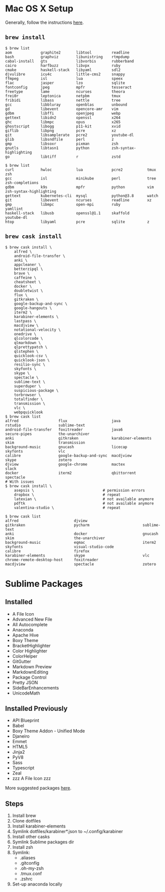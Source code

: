 # Mac OS X Setup
Generally, follow the instructions [here](http://sourabhbajaj.com/mac-setup/).

## `brew install`
```
$ brew list
aom             graphite2       libtool         readline
bash            graphviz        libunistring    rtmpdump
cabal-install   gts             libvorbis       rubberband
cairo           harfbuzz        libvpx          ruby
cmake           haskell-stack   libyaml         sdl2
djvulibre       icu4c           little-cms2     snappy
ffmpeg          isl             lua             speex
flac            jasper          lzo             sqlite
fontconfig      jpeg            mpfr            tesseract
freetype        lame            ncurses         theora
frei0r          leptonica       netpbm          tmux
fribidi         libass          nettle          tree
gcc             libbluray       openblas        unbound
gd              libevent        opencore-amr    vim
gdbm            libffi          openjpeg        webp
gettext         libidn2         openssl         x264
ghc             libmpc          opus            x265
ghostscript     libogg          p11-kit         xvid
giflib          libpng          pcre            xz
git             libsamplerate   pcre2           youtube-dl
glib            libsndfile      perl            z
gmp             libsoxr         pixman          zsh
gnutls          libtasn1        python          zsh-syntax-highlighting
go              libtiff         r               zstd

$ brew list
curl			hwloc			lua			    pcre2			tmux			zsh
gcc 			isl			    minikube		perl			tree			zsh-completions
gdbm			k9s			    mpfr			python			vim             zsh-syntax-highlighting
gettext			kubernetes-cli	mysql			python@3.8		watch
git 			libevent		ncurses			readline		xz
gmp	    		libmpc			open-mpi		ruby			yamllint
haskell-stack	libusb			openssl@1.1		skaffold		youtube-dl
htop			libyaml			pcre			sqlite			z
```

## `brew cask install`
```
$ brew cask install \
    alfred \
    android-file-transfer \
    anki \
    appcleaner \
    betterzipql \
    brave \
    caffeine \
    cheatsheet \
    docker \
    doubletwist \
    flux \
    gitkraken \
    google-backup-and-sync \
    google-hangouts \
    iterm2 \
    karabiner-elements \
    lastpass \
    macdjview \
    notational-velocity \
    onedrive \
    qlcolorcode \
    qlmarkdown \
    qlprettypatch \
    qlstephen \
    quicklook-csv \
    quicklook-json \
    resilio-sync \
    skyfonts \
    skype \
    spectacle \
    sublime-text \
    superduper \
    suspicious-package \
    torbrowser \
    totalfinder \
    transmission \
    vlc \
    webpquicklook
$ brew cask list
alfred                  flux                    java                    rstudio                 sublime-text
android-file-transfer   foxitreader             java6                   secure-pipes            the-unarchiver
anki                    gitkraken               karabiner-elements      skim                    transmission
background-music        gnucash                 licecap                 skyfonts                vlc
calibre                 google-backup-and-sync  macdjview               skype                   zotero
djview                  google-chrome           mactex                  slack
docker                  iterm2                  qbittorrent             spectacle
# With issues
$ brew cask install \
    asepsis \                               # permission errors
    dropbox \                               # repeat
    latexian \                              # not available anymore
    pdftk                                   # not available anymore
    valentina-studio \                      # repeat

$ brew cask list
alfred                         djview                         gitkraken                      pycharm                        sublime-text
anki                           docker                         gnucash                        skim                           the-unarchiver
background-music               eqmac                          iterm2                         skyfonts                       visual-studio-code
calibre                        firefox                        karabiner-elements             skype                          vlc
chrome-remote-desktop-host     foxitreader                    macdjview                      spectacle                      zotero
```

# Sublime Packages
## Installed
- A File Icon
- Advanced New File
- All Autocomplete
- Anaconda
- Apache Hive
- Boxy Theme
- BracketHighlighter
- Color Highlighter
- ColorHelper
- GitGutter
- Markdown Preview
- MarkdownEditing
- Package Control
- Pretty JSON
- SideBarEnhancements
- UnicodeMath

## Installed Previously
- API Blueprint
- Babel
- Boxy Theme Addon - Unified Mode
- Djaneiro
- Emmet
- HTML5
- Jinja2
- PyV8
- Sass
- Typescript
- Zeal
- zzz A File Icon zzz

More suggested packages [here](http://sourabhbajaj.com/mac-setup/SublimeText/Plugins.html).

## Steps

1.  Install brew
3.  Clone dotfiles
4.  Install karabiner-elements
5.  Symlink dotfiles/karabiner*.json to ~/.config/karabiner
6.  Install other casks
7.  Symlink Sublime packages dir
8.  Install zsh
9.  Symlink:
    *   .aliases
    *   .gitconfig
    *   .oh-my-zsh
    *   .tmux.conf
    *   .zshrc
10. Set-up anaconda locally
